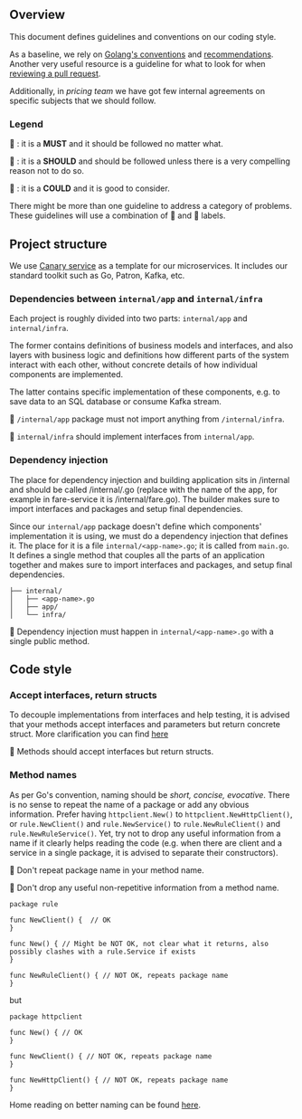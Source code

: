 ## Overview

This document defines guidelines and conventions on our coding style. 

As a baseline, we rely on [Golang's conventions](https://golang.org/doc/code.html) and [recommendations](https://golang.org/doc/effective_go.html). 
Another very useful resource is a guideline for what to look for when [reviewing a pull request](https://github.com/golang/go/wiki/CodeReviewComments). 

Additionally, in _pricing team_ we have got few internal agreements on specific subjects that we should follow.

### Legend

📕 : it is a **MUST** and it should be followed no matter what.

📙 : it is a **SHOULD** and should be followed unless there is a very compelling reason not to do so.

📗 : it is a **COULD** and it is good to consider.

There might be more than one guideline to address a category of problems. These guidelines will use a combination of 📙 and 📗 labels.

## Project structure

We use [Canary service](https://github.com/taxibeat/canary-service) as a template for our microservices.
It includes our standard toolkit such as Go, Patron, Kafka, etc.

### Dependencies between `internal/app` and `internal/infra`

Each project is roughly divided into two parts: `internal/app` and `internal/infra`. 

The former contains definitions of business models and interfaces, and also layers with business logic and definitions how different parts of the system interact with each other,
without concrete details of how individual components are implemented.

The latter contains specific implementation of these components, e.g. to save data to an SQL database or consume Kafka stream.

📕 `/internal/app` package must not import anything from `/internal/infra`.

📙 `internal/infra` should implement interfaces from `internal/app`.

### Dependency injection

The place for dependency injection and building application sits in /internal and should be called /internal/<app-name>.go (replace <app-name> with the name of the app, for example in fare-service it is /internal/fare.go). The builder makes sure to import interfaces and packages and setup final dependencies.

Since our `internal/app` package doesn't define which components' implementation it is using, we must do a dependency injection that defines it. 
The place for it is a file `internal/<app-name>.go`; it is called from `main.go`. 
It defines a single method that couples all the parts of an application together and makes sure to import interfaces and packages, and setup final dependencies.

```
├── internal/
│   ├── <app-name>.go
│   ├── app/
│   └── infra/
```

📕 Dependency injection must happen in `internal/<app-name>.go` with a single public method.


## Code style

### Accept interfaces, return structs

To decouple implementations from interfaces and help testing, it is advised that your methods accept interfaces and parameters but return concrete struct.
More clarification you can find [here](https://medium.com/@cep21/what-accept-interfaces-return-structs-means-in-go-2fe879e25ee8)

📙 Methods should accept interfaces but return structs.

### Method names

As per Go's convention, naming should be _short, concise, evocative_. There is no sense to repeat the name of a package or add any obvious information. 
Prefer having `httpclient.New()` to `httpclient.NewHttpClient()`, or `rule.NewClient()` and `rule.NewService()` to `rule.NewRuleClient()` and `rule.NewRuleService()`.
Yet, try not to drop any useful information from a name if it clearly helps reading the code (e.g. when there are client and a service in a single package, it is advised to separate their constructors).

📕 Don't repeat package name in your method name.

📙 Don't drop any useful non-repetitive information from a method name.

```
package rule
 
func NewClient() {  // OK
}

func New() { // Might be NOT OK, not clear what it returns, also possibly clashes with a rule.Service if exists
}

func NewRuleClient() { // NOT OK, repeats package name
}
```

but 

```
package httpclient

func New() { // OK
}

func NewClient() { // NOT OK, repeats package name
}

func NewHttpClient() { // NOT OK, repeats package name
}
```

Home reading on better naming can be found [here](https://golang.org/doc/effective_go.html#names).
